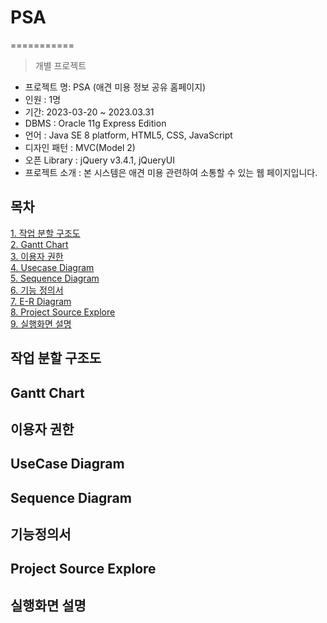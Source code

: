 # PSA
===========
> 개별 프로젝트

- 프로젝트 명: PSA (애견 미용 정보 공유 홈페이지)
- 인원 : 1명
- 기간: 2023-03-20 ~ 2023.03.31
- DBMS : Oracle 11g Express Edition
- 언어 : Java SE 8 platform, HTML5, CSS, JavaScript
- 디자인 패턴 : MVC(Model 2)
- 오픈 Library : jQuery v3.4.1, jQueryUI
- 프로젝트 소개 : 본 시스템은 애견 미용 관련하여 소통할 수 있는 웹 페이지입니다.<br>


## 목차
[1. 작업 분할 구조도](https://github.com/kdkk2000/Project/blob/main/README.md#%EC%9E%91%EC%97%85%EB%B6%84%ED%95%A0%EB%8F%84)<br>
[2. Gantt Chart](https://github.com/kdkk2000/Project/blob/main/README.md#gantt-chart)<br>
[3. 이용자 권한](https://github.com/kdkk2000/Project/blob/main/README.md#%EC%9D%B4%EC%9A%A9%EC%9E%90-%EA%B6%8C%ED%95%9C)<br>
[4. Usecase Diagram](https://github.com/kdkk2000/Project/blob/main/README.md#usecase-diagram)<br>
[5. Sequence Diagram](https://github.com/kdkk2000/Project/blob/main/README.md#sequence-diagram)<br>
[6. 기능 정의서]()<br>
[7. E-R Diagram]()<br>
[8. Project Source Explore]()<br>
[9. 실행화면 설명]()<br>

## 작업 분할 구조도

## Gantt Chart

## 이용자 권한

## UseCase Diagram

## Sequence Diagram

## 기능정의서

## Project Source Explore

## 실행화면 설명
